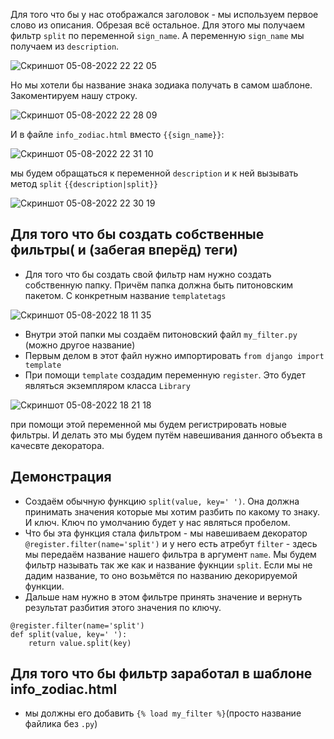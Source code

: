 Для того что бы у нас отображался заголовок - мы используем первое слово из описания. Обрезая всё остальное. Для этого мы получаем фильтр `split` по переменной `sign_name`. А переменную `sign_name` мы получаем из `description`.

![Скриншот 05-08-2022 22 22 05](https://user-images.githubusercontent.com/84935915/183146679-a0ef1021-ea08-41d0-bccd-f3b91d51abc4.png)

Но мы хотели бы название знака зодиака получать в самом шаблоне. Закоментируем нашу строку.

![Скриншот 05-08-2022 22 28 09](https://user-images.githubusercontent.com/84935915/183147499-4a3eabf8-e869-4076-8a7d-050661509702.png)

И в файле `info_zodiac.html` вместо `{{sign_name}}`:

![Скриншот 05-08-2022 22 31 10](https://user-images.githubusercontent.com/84935915/183147985-081468a1-37cb-4cff-9c3b-b8ecea21257b.png)

мы будем обращаться к переменной `description` и к ней вызывать метод `split` `{{description|split}}`

![Скриншот 05-08-2022 22 30 19](https://user-images.githubusercontent.com/84935915/183148007-25a396b9-518b-48ad-9563-27f6e96c94e2.png)

## Для того что бы создать собственные фильтры( и (забегая вперёд) теги)

- Для того что бы создать свой фильтр нам нужно создать собственную папку. Причём папка должна быть питоновским пакетом. С конкретным название `templatetags`

![Скриншот 05-08-2022 18 11 35](https://user-images.githubusercontent.com/84935915/183106935-424cd821-75e9-4054-b586-d4da71a55300.png)

- Внутри этой папки мы создаём питоновский файл `my_filter.py` (можно другое название)
- Первым делом в этот файл нужно импортировать `from django import template`
- При помощи `template` создадим переменную `register`. Это будет являться экземпляром класса `Library`

![Скриншот 05-08-2022 18 21 18](https://user-images.githubusercontent.com/84935915/183108885-3564d0c5-aa62-4fb4-8b70-aa02d3c75270.png)

при помощи этой переменной мы будем регистрировать новые фильтры. И делать это мы будем путём навешивания данного объекта в качесвте декоратора.

## Демонстрация

- Создаём обычную функцию `split(value, key=' ')`. Она должна принимать значения которые мы хотим разбить по какому то знаку. И ключ. Ключ по умолчанию будет у нас являться пробелом.
- Что бы эта функция стала фильтром - мы навешиваем декоратор `@register.filter(name='split')` и у него есть атребут `filter` - здесь мы передаём название нашего фильтра в аргумент `name`. 
Мы будем фильтр называть так же как и название фукнции `split`. Если мы не дадим название, то оно возьмётся по названию декорируемой функции.
- Дальше нам нужно в этом фильтре принять значение и вернуть результат разбития этого значения по ключу.
```
@register.filter(name='split')
def split(value, key=' '):
    return value.split(key)
```
## Для того что бы фильтр заработал в шаблоне info_zodiac.html
- мы должны его добавить `{% load my_filter %}`(просто название файлика без `.py`)
